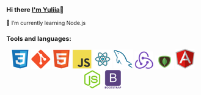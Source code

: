 ### Hi there [I'm Yuliia](https://github.com/ylyanovikova)👋

🌱 I’m currently learning Node.js

<!-- ![Anurag's GitHub stats](https://github-readme-stats.vercel.app/api?username=ylyanovikova&theme=vue&show_icons=true) -->

### Tools and languages:
<div id="header" align="center">
  <img src="https://github.com/ylyanovikova/ylyanovikova/blob/main/images/css.svg" width="50"/>
  <img src="https://github.com/ylyanovikova/ylyanovikova/blob/main/images/git.svg" width="50"/>
  <img src="https://github.com/ylyanovikova/ylyanovikova/blob/main/images/html.svg" width="50"/>
  <img src="https://github.com/ylyanovikova/ylyanovikova/blob/main/images/js.svg" width="50"/>
  <img src="https://github.com/ylyanovikova/ylyanovikova/blob/main/images/react.svg" width="50"/>
  <img src="https://github.com/ylyanovikova/ylyanovikova/blob/main/images/sql.svg" width="50"/>
  <img src="https://github.com/ylyanovikova/ylyanovikova/blob/main/images/redux.png" width="50"/>
  <img src="https://github.com/ylyanovikova/ylyanovikova/blob/main/images/mongoDB.png" width="50"/>
  <img src="https://github.com/ylyanovikova/ylyanovikova/blob/main/images/angular.png" width="50"/>
  <img src="https://github.com/ylyanovikova/ylyanovikova/blob/main/images/nodejs.svg" width="50"/>
  <img src="https://github.com/ylyanovikova/ylyanovikova/blob/main/images/bootstrap.svg" width="50"/>
</div>
<!-- 

[![Top Langs](https://github-readme-stats.vercel.app/api/top-langs/?username=ylyanovikova)](https://github.com/anuraghazra/github-readme-stats) -->

[![Top Langs](https://github-readme-stats.vercel.app/api/top-langs/?username=ylyanovikova&layout=compact)](https://github.com/anuraghazra/github-readme-stats)


